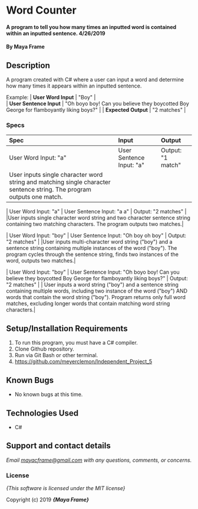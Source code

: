 # Word Counter

#### A program to tell you how many times an inputted word is contained within an inputted sentence. 4/26/2019

#### By **Maya Frame**

## Description
A program created with C# where a user can input a word and determine how many times it appears within an inputted sentence.

Example:
| **User Word Input** | "Boy" |  
| **User Sentence Input** | "Oh boyo boy! Can you believe they boycotted Boy George for flamboyantly liking boys?" |
| **Expected Output** | "2 matches" |

### Specs
| Spec | Input | Output |
| :-------------     | :------------- | :------------- |
| User Word Input: "a" | User Sentence Input: "a" | Output: "1 match" |
| User inputs single character word string and matching single character sentence string. The program outputs one match.|

| User Word Input: "a" | User Sentence Input: "a a" | Output: "2 matches" |
|User inputs single character word string and two character sentence string containing two matching characters. The program outputs two matches.|

| User Word Input: "boy" | User Sentence Input: "Oh boy oh boy" | Output: "2 matches" |
|User inputs multi-character word string ("boy") and a sentence string containing multiple instances of the word ("boy"). The program cycles through the sentence string, finds two instances of the word, outputs two matches.|

| User Word Input: "boy" | User Sentence Input: "Oh boyo boy! Can you believe they boycotted Boy George for flamboyantly liking boys?" | Output: "2 matches" |
| User inputs a word string ("boy") and a sentence string containing multiple words, including two instance of the word ("boy") AND words that contain the word string ("boy"). Program returns only full word matches, excluding longer words that contain matching word string characters.|

## Setup/Installation Requirements

1. To run this program, you must have a C# compiler.
2. Clone Github repository.
3. Run via Git Bash or other terminal.
4. https://github.com/meyerclemon/Independent_Project_5

## Known Bugs
* No known bugs at this time.

## Technologies Used
* C#

## Support and contact details

_Email mayacframe@gmail.com with any questions, comments, or concerns._

### License

*{This software is licensed under the MIT license}*

Copyright (c) 2019 **_{Maya Frame}_**
